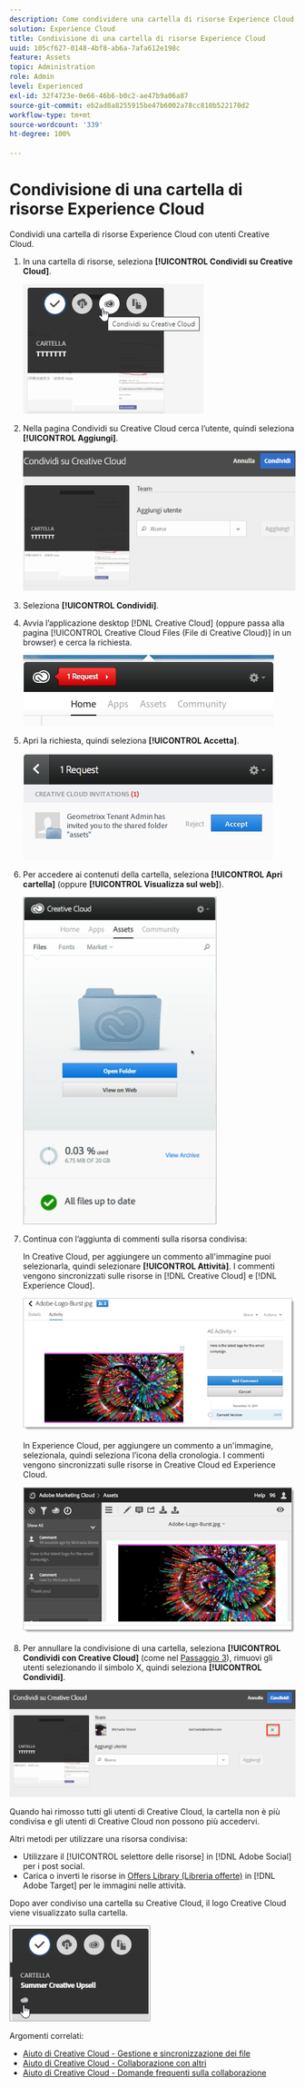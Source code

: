 ```yaml
---
description: Come condividere una cartella di risorse Experience Cloud con utenti Creative Cloud.
solution: Experience Cloud
title: Condivisione di una cartella di risorse Experience Cloud
uuid: 105cf627-0148-4bf8-ab6a-7afa612e198c
feature: Assets
topic: Administration
role: Admin
level: Experienced
exl-id: 32f4723e-0e66-46b6-b0c2-ae47b9a06a87
source-git-commit: eb2ad8a8255915be47b6002a78cc810b522170d2
workflow-type: tm+mt
source-wordcount: '339'
ht-degree: 100%

---
```


# Condivisione di una cartella di risorse Experience Cloud

Condividi una cartella di risorse Experience Cloud con utenti Creative Cloud.

1. In una cartella di risorse, seleziona **[!UICONTROL Condividi su Creative Cloud]**.

   ![Condividi in Creative Cloud](assets/asset-share-cc.png)
1. Nella pagina Condividi su Creative Cloud cerca l’utente, quindi seleziona **[!UICONTROL Aggiungi]**.

   ![Aggiungi un utente Creative Cloud](assets/asset-share-cc-page.png)

1. Seleziona **[!UICONTROL Condividi]**.
1. Avvia l’applicazione desktop [!DNL Creative Cloud] (oppure passa alla pagina [!UICONTROL Creative Cloud Files (File di Creative Cloud)] in un browser) e cerca la richiesta.

   ![Notifica di richiesta](assets/cc_share_request.png)
1. Apri la richiesta, quindi seleziona **[!UICONTROL Accetta]**.

   ![Accetta richiesta](assets/cc_share_accept.png)
1. Per accedere ai contenuti della cartella, seleziona **[!UICONTROL Apri cartella]** (oppure **[!UICONTROL Visualizza sul web]**).

   ![Visualizza sul Web](assets/creative_cloud_open_folder.png)
1. Continua con l’aggiunta di commenti sulla risorsa condivisa:

   In Creative Cloud, per aggiungere un commento all&#39;immagine puoi selezionarla, quindi selezionare **[!UICONTROL Attività]**. I commenti vengono sincronizzati sulle risorse in [!DNL Creative Cloud] e [!DNL Experience Cloud].

   ![Aggiungi un commento all’immagine](assets/asset_comment_cc.png)

   In Experience Cloud, per aggiungere un commento a un&#39;immagine, selezionala, quindi seleziona l’icona della cronologia. I commenti vengono sincronizzati sulle risorse in Creative Cloud ed Experience Cloud.

   ![Aggiungi un commento all’immagine](assets/asset_comment_mac.png)

1. Per annullare la condivisione di una cartella, seleziona **[!UICONTROL Condividi con Creative Cloud]** (come nel [Passaggio 3](t-share-creative-cloud.md#step_BA17CFA185284641A9B878BA29551996)), rimuovi gli utenti selezionando il simbolo X, quindi seleziona **[!UICONTROL Condividi]**.

![Annullare la condivisione di una cartella](assets/asset_remove_user.png)

Quando hai rimosso tutti gli utenti di Creative Cloud, la cartella non è più condivisa e gli utenti di Creative Cloud non possono più accedervi.

Altri metodi per utilizzare una risorsa condivisa:

* Utilizzare il [!UICONTROL selettore delle risorse] in [!DNL Adobe Social] per i post social.
* Carica o inverti le risorse in [Offers Library (Libreria offerte)](https://experienceleague.adobe.com/docs/target/using/experiences/offers/manage-content.html?lang=it) in [!DNL Adobe Target] per le immagini nelle attività.

Dopo aver condiviso una cartella su Creative Cloud, il logo Creative Cloud viene visualizzato sulla cartella.

![Logo Creative Cloud sulla cartella](assets/asset-cc-logo.png)

Argomenti correlati:

* [Aiuto di Creative Cloud - Gestione e sincronizzazione dei file](https://helpx.adobe.com/it/creative-cloud/help/sync-creative-cloud-files.html)
* [Aiuto di Creative Cloud - Collaborazione con altri](https://helpx.adobe.com/it/creative-cloud/help/collaboration.html)
* [Aiuto di Creative Cloud - Domande frequenti sulla collaborazione](https://helpx.adobe.com/it/creative-cloud/help/collaboration-faq.html)
